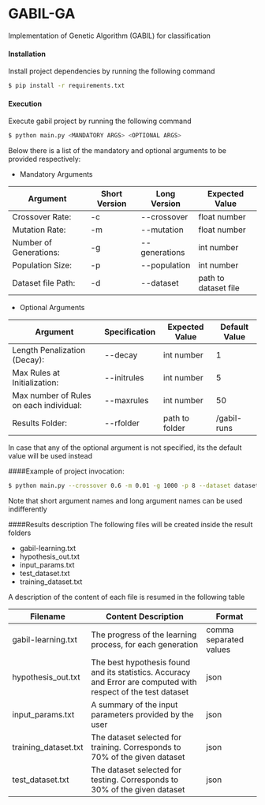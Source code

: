 # GABIL-GA
Implementation of Genetic Algorithm (GABIL) for classification

#### Installation
Install project dependencies by running the following command

```bash
$ pip install -r requirements.txt
```
#### Execution
Execute gabil project by running the following command

```bash
$ python main.py <MANDATORY ARGS> <OPTIONAL ARGS>
```

Below there is a list of the mandatory and optional arguments to be provided respectively:

* Mandatory Arguments

| Argument                        |Short Version        | Long Version             | Expected Value      |
|---------------------------------|---------------------|--------------------------|---------------------|
| Crossover Rate:                 |     -c              |    --crossover           |  float number       |
| Mutation Rate:                  |     -m              |   --mutation             | float number        |
| Number of Generations:          |     -g              |  --generations           | int number          |
| Population Size:                |     -p              |   --population           | int number          |
| Dataset file Path:              |     -d              |    --dataset             | path to dataset file|

* Optional Arguments

| Argument                                 | Specification        |Expected Value        |Default Value   |
|------------------------------------------|--------------------- |----------------------|----------------|
| Length Penalization (Decay):             |--decay               | int number           |   1            |
| Max Rules at Initialization:             |--initrules           | int number           |   5            |
| Max number of Rules on each individual:  |--maxrules            | int number           |   50           |
| Results Folder:                          |--rfolder             | path to folder       |  /gabil-runs   |


In case that any of the optional argument is not specified, its the default value will be used instead

####Example of project invocation:

```bash
$ python main.py --crossover 0.6 -m 0.01 -g 1000 -p 8 --dataset datasets/crx.data --rfolder my-gabil-results
```
Note that short argument names and long argument names can be used indifferently


####Results description
The following files will be created inside the result folders
* gabil-learning.txt 
* hypothesis_out.txt
* input_params.txt
* test_dataset.txt
* training_dataset.txt

A description of the content of each file is resumed in the following table

|       Filename            |             Content Description                           |        Format          |
|---------------------------|-----------------------------------------------------------|------------------------|
| gabil-learning.txt        | The progress of the learning process, for each generation | comma separated values |
| hypothesis_out.txt        | The best hypothesis found and its statistics. Accuracy and Error are computed with respect of the test dataset  | json        |
| input_params.txt          | A summary of the input parameters provided by the user                      | json  |
| training_dataset.txt      | The dataset selected for training. Corresponds to 70% of the given dataset  | json  |
| test_dataset.txt          | The dataset selected for testing. Corresponds to 30% of the given dataset   | json  |

